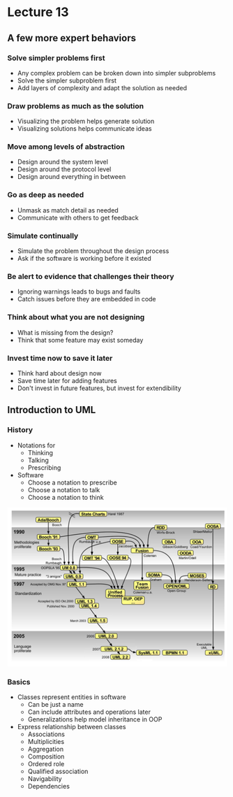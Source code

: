 # Lecture 13

## A few more expert behaviors

### Solve simpler problems first

- Any complex problem can be broken down into simpler subproblems
- Solve the simpler subproblem first
- Add layers of complexity and adapt the solution as needed

### Draw problems as much as the solution

- Visualizing the problem helps generate solution
- Visualizing solutions helps communicate ideas

### Move among levels of abstraction

- Design around the system level
- Design around the protocol level
- Design around everything in between

### Go as deep as needed

- Unmask as match detail as needed
- Communicate with others to get feedback

### Simulate continually

- Simulate the problem throughout the design process
- Ask if the software is working before it existed

### Be alert to evidence that challenges their theory

- Ignoring warnings leads to bugs and faults
- Catch issues before they are embedded in code

### Think about what you are not designing

- What is missing from the design?
- Think that some feature may exist someday

### Invest time now to save it later

- Think hard about design now
- Save time later for adding features
- Don't invest in future features, but invest for extendibility

## Introduction to UML

### History

- Notations for
    - Thinking
    - Talking
    - Prescribing
- Software
    - Choose a notation to prescribe
    - Choose a notation to talk
    - Choose a notation to think

![UML History](./figures/history-of-uml.png)

### Basics

- Classes represent entities in software
    - Can be just a name
    - Can include attributes and operations later
    - Generalizations help model inheritance in OOP
- Express relationship between classes
    - Associations
    - Multiplicities
    - Aggregation
    - Composition
    - Ordered role
    - Qualified association
    - Navigability
    - Dependencies